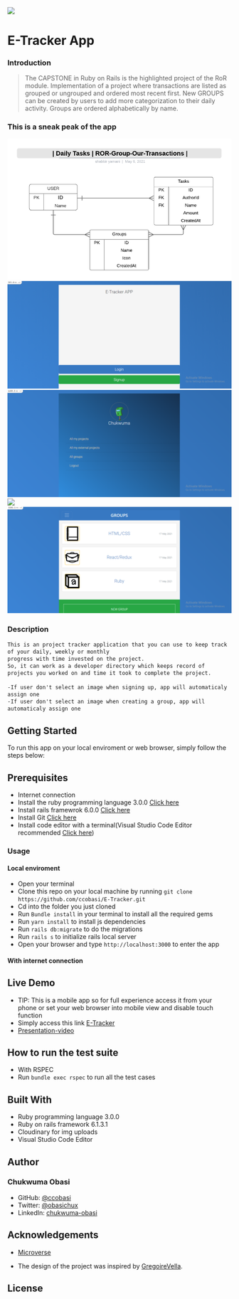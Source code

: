![](https://img.shields.io/badge/Microverse-blueviolet)

# **E-Tracker App**


### Introduction
> The CAPSTONE in Ruby on Rails is the highlighted project of the RoR module. Implementation of a project where transactions are listed as grouped or ungrouped and ordered most recent first. New GROUPS can be created by users to add more categorization to their daily activity. Groups are ordered alphabetically by name.


### This is a sneak peak of the app

![DESIGN](app/assets/images/ERD.png)
![](app/assets/images/login.png)
![](app/assets/images/home.png)
![](app/assets/images/project.png)
![](app/assets/images/group.png)


### Description

    This is an project tracker application that you can use to keep track of your daily, weekly or monthly
    progress with time invested on the project. 
    So, it can work as a developer directory which keeps record of projects you worked on and time it took to complete the project.

    -If user don't select an image when signing up, app will automaticaly assign one
    -If user don't select an image when creating a group, app will automaticaly assign one


## Getting Started

To run this app on your local enviroment or web browser, simply follow the steps below:

## Prerequisites

- Internet connection
- Install the ruby programming language 3.0.0 [Click here](https://www.ruby-lang.org/en/documentation/installation/)
- Install rails framewrok 6.0.0 [Click here](https://rubyonrails.org/)
- Install Git [Click here](https://git-scm.com/)
- Install code editor with a terminal(Visual Studio Code Editor recommended [Click here](https://code.visualstudio.com/))

### Usage

#### Local enviroment

- Open your terminal
- Clone this repo on your local machine by running `git clone https://github.com/ccobasi/E-Tracker.git`
- Cd into the folder you just cloned
- Run `Bundle install` in your terminal to install all the required gems
- Run `yarn install` to install js dependencies
- Run `rails db:migrate` to do the migrations
- Run `rails s` to initialize rails local server
- Open your browser and type `http://localhost:3000` to enter the app

#### With internet connection

## Live Demo

- TIP: This is a mobile app so for full experience access it from your phone or set your web browser into mobile view and disable touch function
- Simply access this link [E-Tracker](https://ror-capstone-e.herokuapp.com/)
- [Presentation-video](https://www.loom.com/share/052e0e70205e44ce873f32cb56d151dc)

## How to run the test suite

- With RSPEC
- Run `bundle exec rspec` to run all the test cases

## Built With

- Ruby programming language 3.0.0
- Ruby on rails framework 6.1.3.1
- Cloudinary for img uploads
- Visual Studio Code Editor

## Author

### Chukwuma Obasi

- GitHub: [@ccobasi](https://github.com/ccobasi)
- Twitter: [@obasichux](https://twitter.com/obasichux)
- LinkedIn: [chukwuma-obasi](https://www.linkedin.com/in/chukwuma-obasi/)

## Acknowledgements

- [Microverse](https://www.microverse.org)

- The design of the project was inspired by [GregoireVella](https://www.behance.net/gregoirevella).

## License

